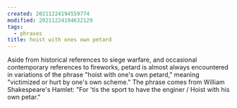 ```yaml
---
created: 20211224194559774
modified: 20211224194632129
tags:
  - phrases
title: hoist with ones own petard
---
```


Aside from historical references to siege warfare, and occasional contemporary references to fireworks, petard is almost always encountered in variations of the phrase "hoist with one's own petard," meaning "victimized or hurt by one's own scheme." The phrase comes from William Shakespeare's Hamlet: "For 'tis the sport to have the enginer / Hoist with his own petar."
